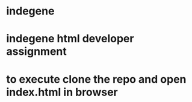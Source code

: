 # indegene

# indegene html developer assignment

# to execute clone the repo and open index.html in browser
